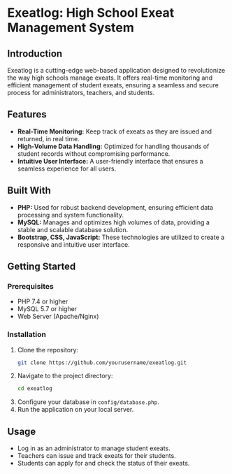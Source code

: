 
# Exeatlog: High School Exeat Management System

## Introduction
Exeatlog is a cutting-edge web-based application designed to revolutionize the way high schools manage exeats. It offers real-time monitoring and efficient management of student exeats, ensuring a seamless and secure process for administrators, teachers, and students.

## Features
- **Real-Time Monitoring:** Keep track of exeats as they are issued and returned, in real time.
- **High-Volume Data Handling:** Optimized for handling thousands of student records without compromising performance.
- **Intuitive User Interface:** A user-friendly interface that ensures a seamless experience for all users.

## Built With
- **PHP:** Used for robust backend development, ensuring efficient data processing and system functionality.
- **MySQL:** Manages and optimizes high volumes of data, providing a stable and scalable database solution.
- **Bootstrap, CSS, JavaScript:** These technologies are utilized to create a responsive and intuitive user interface.

## Getting Started

### Prerequisites
- PHP 7.4 or higher
- MySQL 5.7 or higher
- Web Server (Apache/Nginx)

### Installation
1. Clone the repository:
   ```bash
   git clone https://github.com/yourusername/exeatlog.git
   ```
2. Navigate to the project directory:
   ```bash
   cd exeatlog
4. Configure your database in `config/database.php`.
5. Run the application on your local server.

## Usage
- Log in as an administrator to manage student exeats.
- Teachers can issue and track exeats for their students.
- Students can apply for and check the status of their exeats.



